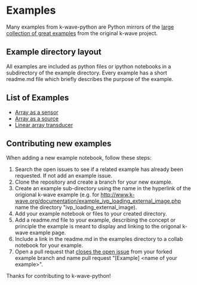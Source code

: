 # Examples

Many examples from k-wave-python are Python mirrors of the [large collection of great examples](http://www.k-wave.org/documentation/k-wave_examples.php) from the original k-wave project.

## Example directory layout

All examples are included as python files or ipython notebooks in a subdirectory of the example directory.
Every example has a short readme.md file which briefly describes the purpose of the example.

## List of Examples

- [Array as a sensor](array_as_a_sensor/)
- [Array as a source](array_as_a_source/)
- [Linear array transducer](at_linear_array_transducer/)
    
## Contributing new examples

When adding a new example notebook, follow these steps:

1. Search the open issues to see if a related example has already been requested. If not add an example issue.
3. Clone the repository and create a branch for your new example.
2. Create an example sub-directory using the name in the hyperlink of the origional k-wave example (e.g. for http://www.k-wave.org/documentation/example_ivp_loading_external_image.php name the directory "ivp_loading_external_image).
3. Add your example notebook or files to your created directory.
4. Add a readme.md file to your example, describing the concept or principle the example is meant to display and linking to the origonal k-wave example page.
5. Include a link in the readme.md in the examples directory to a collab notebook for your example.
7. Open a pull request that [closes the open issue](https://docs.github.com/en/issues/tracking-your-work-with-issues/linking-a-pull-request-to-an-issue) from your forked example branch and name pull request "[Example] \<name of your example\>".

Thanks for contributing to k-wave-python!
